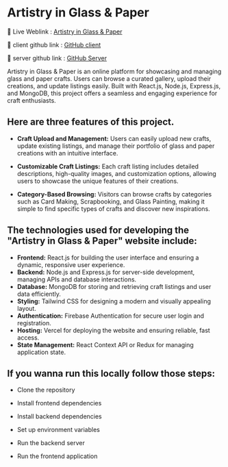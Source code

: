 # Artistry in Glass & Paper

🔗 Live Weblink : [Artistry in Glass & Paper](https://artistry-in-glass-and-paper.web.app)

🔗 client github link : [GitHub client](https://github.com/MushfikMahi/artistry-in-glass-and-paper-client)

🔗 server github link : [GitHub Server](https://github.com/MushfikMahi/artistry-in-glass-and-paper-server)


Artistry in Glass & Paper is an online platform for showcasing and managing glass and paper crafts. Users can browse a curated gallery, upload their creations, and update listings easily. Built with React.js, Node.js, Express.js, and MongoDB, this project offers a seamless and engaging experience for craft enthusiasts.


## Here are three features of this project.

- **Craft Upload and Management:** Users can easily upload new crafts, update existing listings, and manage their portfolio of glass and paper creations with an intuitive interface.

- **Customizable Craft Listings:** Each craft listing includes detailed descriptions, high-quality images, and customization options, allowing users to showcase the unique features of their creations.

- **Category-Based Browsing:** Visitors can browse crafts by categories such as Card Making, Scrapbooking, and Glass Painting, making it simple to find specific types of crafts and discover new inspirations.


## The technologies used for developing the "Artistry in Glass & Paper" website include:

- **Frontend:** React.js for building the user interface and ensuring a dynamic, responsive user experience.
- **Backend:** Node.js and Express.js for server-side development, managing APIs and database interactions.
- **Database:** MongoDB for storing and retrieving craft listings and user data efficiently.
- **Styling:** Tailwind CSS for designing a modern and visually appealing layout.
- **Authentication:** Firebase Authentication for secure user login and registration.
- **Hosting:** Vercel for deploying the website and ensuring reliable, fast access.
- **State Management:** React Context API or Redux for managing application state.

## If you wanna run this locally follow those steps:

- Clone the repository

- Install frontend dependencies

- Install backend dependencies

- Set up environment variables

- Run the backend server

- Run the frontend application
